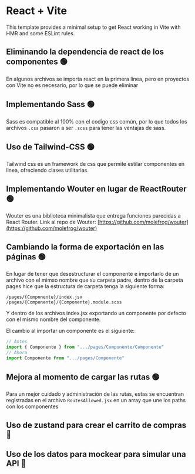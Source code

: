 # React + Vite

This template provides a minimal setup to get React working in Vite with HMR and some ESLint rules.

## Eliminando la dependencia de react de los componentes 🟢

En algunos archivos se importa react en la primera linea, pero en proyectos con Vite no es necesario, por lo que se puede eliminar

## Implementando Sass 🟢

Sass es compatible al 100% con el codigo css común, por lo que todos los archivos `.css` pasaron a ser `.scss` para tener las ventajas de sass.

## Uso de Tailwind-CSS 🟢

Tailwind css es un framework de css que permite estilar componentes en linea, ofreciendo clases utilitarias.

## Implementando Wouter en lugar de ReactRouter 🟢

Wouter es una biblioteca minimalista que entrega funciones parecidas a React Router.
Link al repo de Wouter: [https://github.com/molefrog/wouter](https://github.com/molefrog/wouter)

## Cambiando la forma de exportación en las páginas 🟢

En lugar de tener que desestructurar el componente e importarlo de un archivo con el mimso nombre que su carpeta padre, dentro de la carpeta pages hice que la estructura de carpeta tenga la siguiente forma:

```
/pages/{Componente}/index.jsx
/pages/{Componente}/{Componente}.module.scss
```

Y dentro de los archivos index.jsx exportando un componente por defecto con el mismo nombre del componente.

El cambio al importar un componente es el siguiente:

```jsx
// Antes
import { Componente } from ".../pages/Componente/Componente"
// Ahora 
import Componente from ".../pages/Componente"
```

## Mejora al momento de cargar las rutas 🟢

Para un mejor cuidado y administración de las rutas, estas se encuentran registradas en el archivo `RoutesAllowed.jsx` en un array que une los paths con los componentes

## Uso de zustand para crear el carrito de compras 🔴

## Uso de los datos para mockear para simular una API 🔴
